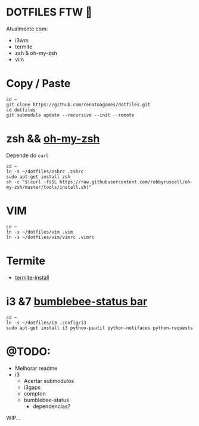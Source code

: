 # DOTFILES FTW :1st_place_medal: 

Atualmente com:
- i3wm
- termite 
- zsh & oh-my-zsh
- vim

# Copy / Paste

```
cd ~
git clone https://github.com/renatoagomes/dotfiles.git
cd dotfiles
git submodule update --recursive --init --remote
```

# zsh && [oh-my-zsh](https://github.com/robbyrussell/oh-my-zsh)

Depende do `curl`

```
cd ~
ln -s ~/dotfiles/zshrc .zshrc
sudo apt-get install zsh
sh -c "$(curl -fsSL https://raw.githubusercontent.com/robbyrussell/oh-my-zsh/master/tools/install.sh)"
```

# VIM

```
cd ~
ln -s ~/dotfiles/vim .vim
ln -s ~/dotfiles/vim/vimrc .vimrc
```

# Termite

- [termite-install](https://github.com/Corwind/termite-install)


# i3 &7 [bumblebee-status bar](https://github.com/tobi-wan-kenobi/bumblebee-status)

```
cd ~
ln -s ~/dotfiles/i3 .config/i3
sudo apt-get install i3 python-psutil python-netifaces python-requests
```

# @TODO:
- Melhorar readme
- i3
    - Acertar submodulos
    - i3gaps
    - compton
    - bumblebee-status
        - dependencias?


WIP... 
